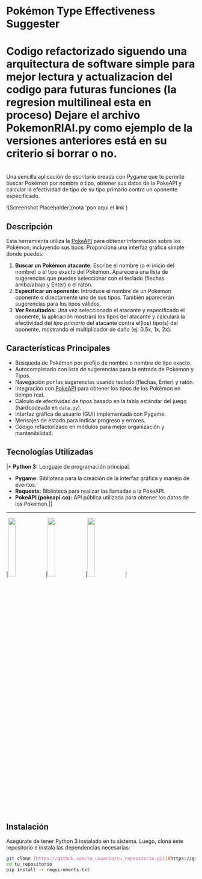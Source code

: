# Pokémon Type Effectiveness Suggester

<h1>Codigo refactorizado siguendo una arquitectura de software simple para mejor lectura y actualizacion del codigo para futuras funciones (la regresion multilineal esta en proceso) Dejare el archivo PokemonRlAI.py como ejemplo de la versiones anteriores está en su criterio si borrar o no.</h1> <br>
Una sencilla aplicación de escritorio creada con Pygame que te permite buscar Pokémon por nombre o tipo, obtener sus datos de la PokeAPI y calcular la efectividad de tipo de su tipo primario contra un oponente especificado.

![Screenshot Placeholder](nota 'pon aqui el link )

## Descripción

Esta herramienta utiliza la [PokeAPI](https://pokeapi.co/) para obtener información sobre los Pokémon, incluyendo sus tipos. Proporciona una interfaz gráfica simple donde puedes:

1.  **Buscar un Pokémon atacante:** Escribe el nombre (o el inicio del nombre) o el tipo exacto del Pokémon. Aparecerá una lista de sugerencias que puedes seleccionar con el teclado (flechas arriba/abajo y Enter) o el ratón.
2.  **Especificar un oponente:** Introduce el nombre de un Pokémon oponente o directamente uno de sus tipos. También aparecerán sugerencias para los tipos válidos.
3.  **Ver Resultados:** Una vez seleccionado el atacante y especificado el oponente, la aplicación mostrará los tipos del atacante y calculará la efectividad del *tipo primario* del atacante contra el(los) tipo(s) del oponente, mostrando el multiplicador de daño (ej: 0.5x, 1x, 2x).

## Características Principales

* Búsqueda de Pokémon por prefijo de nombre o nombre de tipo exacto.
* Autocompletado con lista de sugerencias para la entrada de Pokémon y Tipos.
* Navegación por las sugerencias usando teclado (flechas, Enter) y ratón.
* Integración con [PokeAPI](https://pokeapi.co/) para obtener los tipos de los Pokémon en tiempo real.
* Cálculo de efectividad de tipos basado en la tabla estándar del juego (hardcodeada en `data.py`).
* Interfaz gráfica de usuario (GUI) implementada con Pygame.
* Mensajes de estado para indicar progreso y errores.
* Código refactorizado en módulos para mejor organización y mantenibilidad.

## Tecnologías Utilizadas

|* **Python 3:** Lenguaje de programación principal.
* **Pygame:** Biblioteca para la creación de la interfaz gráfica y manejo de eventos.
* **Requests:** Biblioteca para realizar las llamadas a la PokeAPI.
* **PokeAPI (pokeapi.co):** API pública utilizada para obtener los datos de los Pokémon.||
---
|<img src="https://www.pygame.org/ftp/pygame-badge-SMA.png" width ="20%">|<img src="https://miro.medium.com/v2/resize:fit:305/1*Q1Nue45Q7N2xMFc6ehEOdg.png" width="20%">|<img src="https://www.google.com/url?sa=i&url=https%3A%2F%2Fjuststickers.in%2Fproduct%2Fpython-badge%2F&psig=AOvVaw2W4VhMR1V43crXe8KVkj2Z&ust=1746107003291000&source=images&cd=vfe&opi=89978449&ved=0CBQQjRxqFwoTCPCq1Ojx_4wDFQAAAAAdAAAAABAT" width="20%">|

## Instalación

Asegúrate de tener Python 3 instalado en tu sistema. Luego, clona este repositorio e instala las dependencias necesarias:

```bash
git clone [https://github.com/tu_usuario/tu_repositorio.git](https://github.com/tu_usuario/tu_repositorio.git)
cd tu_repositorio
pip install -r requirements.txt
